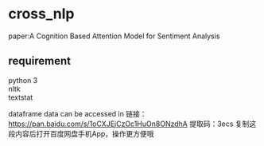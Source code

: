 # cross_nlp
paper:A Cognition Based Attention Model for Sentiment Analysis
## requirement
python 3  
nltk  
textstat  

dataframe data can be accessed in 
链接：https://pan.baidu.com/s/1oCXJEjCzOc1HuOn8ONzdhA 
提取码：3ecs 
复制这段内容后打开百度网盘手机App，操作更方便哦